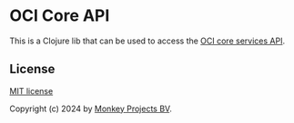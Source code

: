 # OCI Core API

This is a Clojure lib that can be used to access the [OCI core services API](https://docs.oracle.com/en-us/iaas/api/#/en/iaas/20160918/).

## License

[MIT license](LICENSE)

Copyright (c) 2024 by [Monkey Projects BV](https://www.monkey-projects.be).